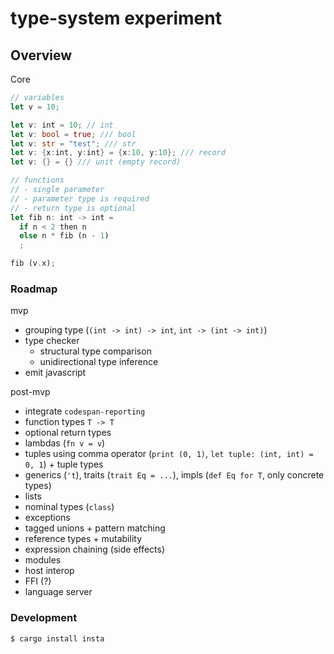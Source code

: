 # type-system experiment

## Overview

Core

```rust
// variables
let v = 10;

let v: int = 10; // int
let v: bool = true; /// bool
let v: str = "test"; /// str
let v: {x:int, y:int} = {x:10, y:10}; /// record
let v: {} = {} /// unit (empty record)

// functions
// - single parameter
// - parameter type is required
// - return type is optional
let fib n: int -> int =
  if n < 2 then n
  else n * fib (n - 1)
  ;

fib (v.x);
```

### Roadmap

mvp

- grouping type (`(int -> int) -> int`, `int -> (int -> int)`)
- type checker
  - structural type comparison
  - unidirectional type inference
- emit javascript

post-mvp

- integrate `codespan-reporting`
- function types `T -> T`
- optional return types
- lambdas (`fn v = v`)
- tuples using comma operator (`print (0, 1)`, `let tuple: (int, int) = 0, 1`) + tuple types
- generics (`'t`), traits (`trait Eq = ...`), impls (`def Eq for T`, only concrete types)
- lists
- nominal types (`class`)
- exceptions
- tagged unions + pattern matching
- reference types + mutability
- expression chaining (side effects)
- modules
- host interop
- FFI (?)
- language server

### Development

```
$ cargo install insta
```

